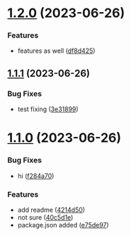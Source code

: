 # [1.2.0](https://github.com/mikemickymick/test-release/compare/v1.1.1...v1.2.0) (2023-06-26)


### Features

* features as well ([df8d425](https://github.com/mikemickymick/test-release/commit/df8d42545cf584a796b5eb0ba2501fa5065e6fba))



## [1.1.1](https://github.com/mikemickymick/test-release/compare/v1.1.0...v1.1.1) (2023-06-26)


### Bug Fixes

* test fixing ([3e31899](https://github.com/mikemickymick/test-release/commit/3e318995c38ff873cab953c5ce5c9bc6db07f389))



# [1.1.0](https://github.com/mikemickymick/test-release/compare/4214d5095a0c301a20c3e1e193e86b2f0c674322...v1.1.0) (2023-06-26)


### Bug Fixes

* hi ([f284a70](https://github.com/mikemickymick/test-release/commit/f284a70b9583e82f110f2beeb2538432657d83a1))


### Features

* add readme ([4214d50](https://github.com/mikemickymick/test-release/commit/4214d5095a0c301a20c3e1e193e86b2f0c674322))
* not sure ([40c5d1e](https://github.com/mikemickymick/test-release/commit/40c5d1e28f5155f1588c3390c07293181bf006c4))
* package.json added ([e75de97](https://github.com/mikemickymick/test-release/commit/e75de9765f8abc290cf4ec22ee70c8c82a1824ec))



